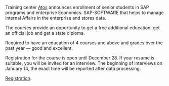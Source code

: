 Training center [Atos](https://vk.com/atos_rus) announces enrollment of senior students in SAP programs and enterprise Economics. SAP-SOFTWARE that helps to manage internal Affairs in the enterprise and stores data.

The courses provide an opportunity to get a free additional education, get an official job and get a state diploma.

Required to have an education of 4 courses and above and grades over the past year — good and excellent.

Registration for the course is open until December 28. If your resume is suitable, you will be invited for an interview. The beginning of interviews on January 14, the exact time will be reported after data processing.

[Registration](https://vk.cc/8MHHvZ).